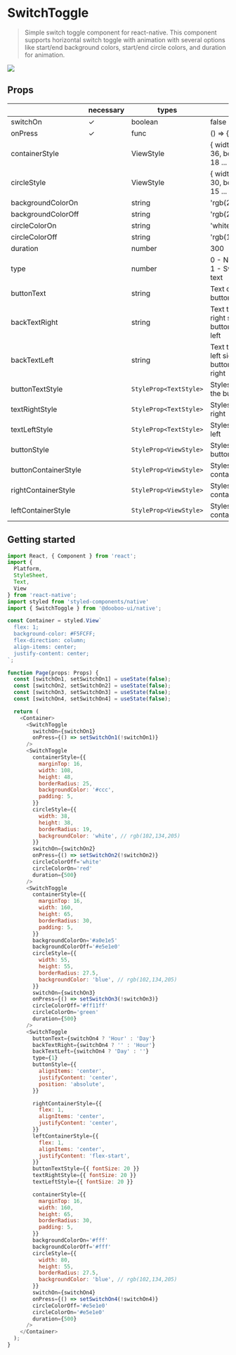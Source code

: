 # SwitchToggle
> Simple switch toggle component for react-native. This component supports horizontal switch toggle with animation with several options like start/end background colors, start/end circle colors, and duration for animation.
<img src="https://firebasestorage.googleapis.com/v0/b/bookoo-89f6c.appspot.com/o/switch-toggle.gif?alt=media&token=a9dc36e0-3c25-45dc-bbb7-8b095a716dc8"/>

## Props
|    | necessary | types | default
|----|-----|-----|---------|
| switchOn | ✓ | boolean | false |
| onPress | ✓ | func | () => {} |
| containerStyle |  | ViewStyle | { width: 72, height: 36, borderRadius: 18 ... } |
| circleStyle |  | ViewStyle | { width: 30, height: 30, borderRadius: 15 ... } |
| backgroundColorOn |  | string | 'rgb(227,227,227)' |
| backgroundColorOff |  | string | 'rgb(215,215,215)' |
| circleColorOn |  | string | 'white' |
| circleColorOff |  | string | 'rgb(102,134,205)' |
| duration |  | number | 300 |
| type |  | number | 0 - Normal switch, 1 - Switch with a text |
| buttonText |  | string | Text on-top of the button |
| backTextRight |  | string | Text to appear in right side when button toggled to left |
| backTextLeft |  | string | Text to appear in left side when button toggled to right |
| buttonTextStyle |  | `StyleProp<TextStyle>` | Styles for text on the button |
| textRightStyle |  | `StyleProp<TextStyle>` | Styles for text in right |
| textLeftStyle |  | `StyleProp<TextStyle>` | Styles for text in left |
| buttonStyle |  | `StyleProp<ViewStyle>` | Styles for the button |
| buttonContainerStyle |  | `StyleProp<ViewStyle>` | Styles for button container |
| rightContainerStyle |  | `StyleProp<ViewStyle>` | Styles for right text container |
| leftContainerStyle |  | `StyleProp<ViewStyle>` | Styles for left text container |

## Getting started
```javascript
import React, { Component } from 'react';
import {
  Platform,
  StyleSheet,
  Text,
  View
} from 'react-native';
import styled from 'styled-components/native'
import { SwitchToggle } from '@dooboo-ui/native';

const Container = styled.View`
  flex: 1;
  background-color: #F5FCFF;
  flex-direction: column;
  align-items: center;
  justify-content: center;
`;

function Page(props: Props) {
  const [switchOn1, setSwitchOn1] = useState(false);
  const [switchOn2, setSwitchOn2] = useState(false);
  const [switchOn3, setSwitchOn3] = useState(false);
  const [switchOn4, setSwitchOn4] = useState(false);

  return (
    <Container>
      <SwitchToggle
        switchOn={switchOn1}
        onPress={() => setSwitchOn1(!switchOn1)}
      />
      <SwitchToggle
        containerStyle={{
          marginTop: 16,
          width: 108,
          height: 48,
          borderRadius: 25,
          backgroundColor: '#ccc',
          padding: 5,
        }}
        circleStyle={{
          width: 38,
          height: 38,
          borderRadius: 19,
          backgroundColor: 'white', // rgb(102,134,205)
        }}
        switchOn={switchOn2}
        onPress={() => setSwitchOn2(!switchOn2)}
        circleColorOff='white'
        circleColorOn='red'
        duration={500}
      />
      <SwitchToggle
        containerStyle={{
          marginTop: 16,
          width: 160,
          height: 65,
          borderRadius: 30,
          padding: 5,
        }}
        backgroundColorOn='#a0e1e5'
        backgroundColorOff='#e5e1e0'
        circleStyle={{
          width: 55,
          height: 55,
          borderRadius: 27.5,
          backgroundColor: 'blue', // rgb(102,134,205)
        }}
        switchOn={switchOn3}
        onPress={() => setSwitchOn3(!switchOn3)}
        circleColorOff='#ff11ff'
        circleColorOn='green'
        duration={500}
      />
      <SwitchToggle
        buttonText={switchOn4 ? 'Hour' : 'Day'}
        backTextRight={switchOn4 ? '' : 'Hour'}
        backTextLeft={switchOn4 ? 'Day' : ''}
        type={1}
        buttonStyle={{
          alignItems: 'center',
          justifyContent: 'center',
          position: 'absolute',
        }}

        rightContainerStyle={{
          flex: 1,
          alignItems: 'center',
          justifyContent: 'center',
        }}
        leftContainerStyle={{
          flex: 1,
          alignItems: 'center',
          justifyContent: 'flex-start',
        }}
        buttonTextStyle={{ fontSize: 20 }}
        textRightStyle={{ fontSize: 20 }}
        textLeftStyle={{ fontSize: 20 }}

        containerStyle={{
          marginTop: 16,
          width: 160,
          height: 65,
          borderRadius: 30,
          padding: 5,
        }}
        backgroundColorOn='#fff'
        backgroundColorOff='#fff'
        circleStyle={{
          width: 80,
          height: 55,
          borderRadius: 27.5,
          backgroundColor: 'blue', // rgb(102,134,205)
        }}
        switchOn={switchOn4}
        onPress={() => setSwitchOn4(!switchOn4)}
        circleColorOff='#e5e1e0'
        circleColorOn='#e5e1e0'
        duration={500}
      />
    </Container>
  );
}
```
